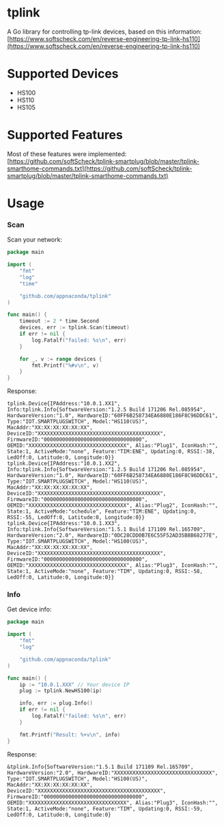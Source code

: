 # tplink

A Go library for controlling tp-link devices, based on this information: [https://www.softscheck.com/en/reverse-engineering-tp-link-hs110](https://www.softscheck.com/en/reverse-engineering-tp-link-hs110)

# Supported Devices

* HS100
* HS110 
* HS105

# Supported Features

Most of these features were implemented: [https://github.com/softScheck/tplink-smartplug/blob/master/tplink-smarthome-commands.txt](https://github.com/softScheck/tplink-smartplug/blob/master/tplink-smarthome-commands.txt)


# Usage

### Scan

Scan your network:
```go
package main

import (
	"fmt"
	"log"
	"time"

	"github.com/appnaconda/tplink"
)

func main() {
	timeout := 2 * time.Second
	devices, err := tplink.Scan(timeout)
	if err != nil {
		log.Fatalf("failed: %s\n", err)
	}

	for _, v := range devices {
		fmt.Printf("%#v\n", v)
	}
}
```

Response:
```
tplink.Device{IPAddress:"10.0.1.XX1", Info:tplink.Info{SoftwareVersion:"1.2.5 Build 171206 Rel.085954", HardwareVersion:"1.0", HardwareID:"60FF6B258734EA6880E186F8C96DDC61", Type:"IOT.SMARTPLUGSWITCH", Model:"HS110(US)", MacAddr:"XX:XX:XX:XX:XX:XX", DeviceID:"XXXXXXXXXXXXXXXXXXXXXXXXXXXXXXXXXXXXXXXX", FirmwareID:"00000000000000000000000000000000", OEMID:"XXXXXXXXXXXXXXXXXXXXXXXXXXXXXXXX", Alias:"Plug1", IconHash:"", State:1, ActiveMode:"none", Feature:"TIM:ENE", Updating:0, RSSI:-38, LedOff:0, Latitude:0, Longitude:0}}
tplink.Device{IPAddress:"10.0.1.XX2", Info:tplink.Info{SoftwareVersion:"1.2.5 Build 171206 Rel.085954", HardwareVersion:"1.0", HardwareID:"60FF6B258734EA6880E186F8C96DDC61", Type:"IOT.SMARTPLUGSWITCH", Model:"HS110(US)", MacAddr:"XX:XX:XX:XX:XX:XX", DeviceID:"XXXXXXXXXXXXXXXXXXXXXXXXXXXXXXXXXXXXXXXX", FirmwareID:"00000000000000000000000000000000", OEMID:"XXXXXXXXXXXXXXXXXXXXXXXXXXXXXXXX", Alias:"Plug2", IconHash:"", State:1, ActiveMode:"schedule", Feature:"TIM:ENE", Updating:0, RSSI:-55, LedOff:0, Latitude:0, Longitude:0}}
tplink.Device{IPAddress:"10.0.1.XX3", Info:tplink.Info{SoftwareVersion:"1.5.1 Build 171109 Rel.165709", HardwareVersion:"2.0", HardwareID:"0DC28CDD0B7E6C55F52AD35B8B68277E", Type:"IOT.SMARTPLUGSWITCH", Model:"HS100(US)", MacAddr:"XX:XX:XX:XX:XX:XX", DeviceID:"XXXXXXXXXXXXXXXXXXXXXXXXXXXXXXXXXXXXXXXX", FirmwareID:"00000000000000000000000000000000", OEMID:"XXXXXXXXXXXXXXXXXXXXXXXXXXXXXXXX", Alias:"Plug3", IconHash:"", State:1, ActiveMode:"none", Feature:"TIM", Updating:0, RSSI:-58, LedOff:0, Latitude:0, Longitude:0}}

```

### Info

Get device info:

```go
package main

import (
	"fmt"
	"log"

	"github.com/appnaconda/tplink"
)

func main() {
	ip := "10.0.1.XXX" // Your device IP
	plug := tplink.NewHS100(ip)

	info, err := plug.Info()
	if err != nil {
		log.Fatalf("failed: %s\n", err)
	}

	fmt.Printf("Result: %+v\n", info)
}
```

Response:
```
&tplink.Info{SoftwareVersion:"1.5.1 Build 171109 Rel.165709", HardwareVersion:"2.0", HardwareID:"XXXXXXXXXXXXXXXXXXXXXXXXXXXXXXXX", Type:"IOT.SMARTPLUGSWITCH", Model:"HS100(US)", MacAddr:"XX:XX:XX:XX:XX:XX", DeviceID:"XXXXXXXXXXXXXXXXXXXXXXXXXXXXXXXXXXXXXXXX", FirmwareID:"00000000000000000000000000000000", OEMID:"XXXXXXXXXXXXXXXXXXXXXXXXXXXXXXXX", Alias:"Plug3", IconHash:"", State:1, ActiveMode:"none", Feature:"TIM", Updating:0, RSSI:-59, LedOff:0, Latitude:0, Longitude:0}
```